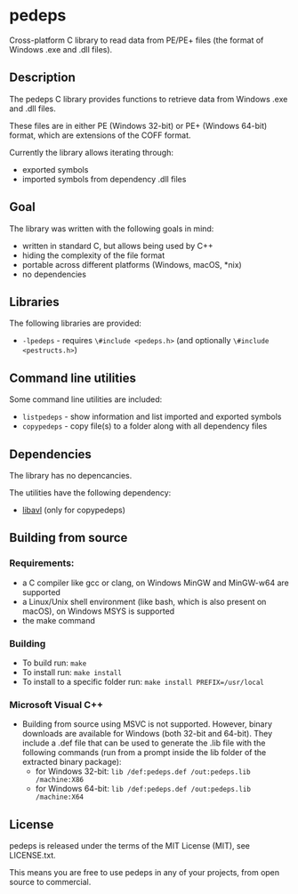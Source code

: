 pedeps
======

Cross-platform C library to read data from PE/PE+ files (the format of Windows .exe and .dll files).

Description
-----------

The pedeps C library provides functions to retrieve data from Windows .exe and .dll files.

These files are in either PE (Windows 32-bit) or PE+ (Windows 64-bit) format, which are extensions of the COFF format.

Currently the library allows iterating through:
- exported symbols
- imported symbols from dependency .dll files

Goal
----
The library was written with the following goals in mind:
- written in standard C, but allows being used by C++
- hiding the complexity of the file format
- portable across different platforms (Windows, macOS, *nix)
- no dependencies

Libraries
---------

The following libraries are provided:
- `-lpedeps` - requires `\#include <pedeps.h>` (and optionally `\#include <pestructs.h>`)

Command line utilities
----------------------
Some command line utilities are included:
- `listpedeps` - show information and list imported and exported symbols
- `copypedeps` - copy file(s) to a folder along with all dependency files

Dependencies
------------
The library has no depencancies.

The utilities have the following dependency:
- [libavl](http://packages.debian.org/search?keywords=libavl-dev) (only for copypedeps)

Building from source
--------------------
### Requirements:
- a C compiler like gcc or clang, on Windows MinGW and MinGW-w64 are supported
- a Linux/Unix shell environment (like bash, which is also present on macOS), on Windows MSYS is supported
- the make command

### Building
- To build run: `make`
- To install run: `make install`
- To install to a specific folder run: `make install PREFIX=/usr/local`

### Microsoft Visual C++
- Building from source using MSVC is not supported. However, binary downloads are available for Windows (both 32-bit and 64-bit). They include a .def file that can be used to generate the .lib file with the following commands (run from a prompt inside the lib folder of the extracted binary package):
  + for Windows 32-bit: `lib /def:pedeps.def /out:pedeps.lib /machine:X86`
  + for Windows 64-bit: `lib /def:pedeps.def /out:pedeps.lib /machine:X64`

License
-------
pedeps is released under the terms of the MIT License (MIT), see LICENSE.txt.

This means you are free to use pedeps in any of your projects, from open source to commercial.

